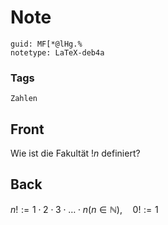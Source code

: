 # Note
```
guid: MF[*@lHg.%
notetype: LaTeX-deb4a
```

### Tags
```
Zahlen
```

## Front
Wie ist die Fakultät $!n$ definiert?

## Back
$n !:=1 \cdot 2 \cdot 3 \cdot \ldots \cdot n(n \in \mathbb{N}), \quad 0 !:=1$
